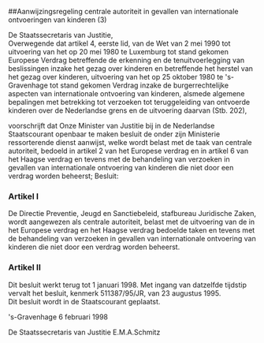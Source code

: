 <meta http-equiv='Content-Type' content='text/html; charset=utf-8' />

##Aanwijzingsregeling centrale autoriteit in gevallen van internationale ontvoeringen van kinderen (3)

De Staatssecretaris van Justitie,  
Overwegende dat artikel 4, eerste lid, van de Wet van 2 mei 1990 tot uitvoering van het op 20 mei 1980 te Luxemburg tot stand gekomen Europese Verdrag betreffende de erkenning en de tenuitvoerlegging van beslissingen inzake het gezag over kinderen en betreffende het herstel van het gezag over kinderen, uitvoering van het op 25 oktober 1980 te 's-Gravenhage tot stand gekomen Verdrag inzake de burgerrechtelijke aspecten van internationale ontvoering van kinderen, alsmede algemene bepalingen met betrekking tot verzoeken tot teruggeleiding van ontvoerde kinderen over de Nederlandse grens en de uitvoering daarvan (Stb. 202),

voorschrijft dat Onze Minister van Justitie bij in de Nederlandse Staatscourant openbaar te maken besluit de onder zijn Ministerie ressorterende dienst aanwijst, welke wordt belast met de taak van centrale autoriteit, bedoeld in artikel 2 van het Europese verdrag en in artikel 6 van het Haagse verdrag en tevens met de behandeling van verzoeken in gevallen van internationale ontvoering van kinderen die niet door een verdrag worden beheerst;
Besluit:    

### Artikel  I  

De Directie Preventie, Jeugd en Sanctiebeleid, stafbureau Juridische Zaken, wordt aangewezen als centrale autoriteit, belast met de uitvoering van de in het Europese verdrag en het Haagse verdrag bedoelde taken en tevens met de behandeling van verzoeken in gevallen van internationale ontvoering van kinderen die niet door een verdrag worden beheerst.  

### Artikel  II  

Dit besluit werkt terug tot 1 januari 1998. Met ingang van datzelfde tijdstip vervalt het besluit, kenmerk 511387/95/JR, van 23 augustus 1995.  
Dit besluit wordt in de Staatscourant geplaatst.   

's-Gravenhage 
6 februari 1998    

De 
Staatssecretaris van Justitie
E.M.A.Schmitz    
